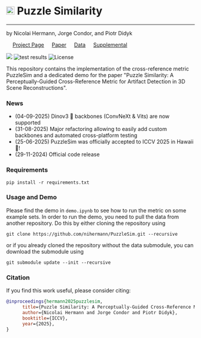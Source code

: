 # <img src="https://www.svgrepo.com/show/510149/puzzle-piece.svg" width="22"/> Puzzle Similarity

-----
by Nicolai Hermann, Jorge Condor, and Piotr Didyk  

<p align="left">
  <link rel="stylesheet" href="https://cdnjs.cloudflare.com/ajax/libs/font-awesome/6.7.2/css/all.min.css">
  <img src="https://raw.githubusercontent.com/FortAwesome/Font-Awesome/6.x/svgs/solid/cube.svg" width=13 height=13> <a target="_blank" href="https://nihermann.github.io/puzzlesim/index.html">Project Page</a>
  <img src="https://raw.githubusercontent.com/FortAwesome/Font-Awesome/6.x/svgs/solid/file-pdf.svg" width=13 height=13> <a target="_blank" href="https://arxiv.org/abs/2411.17489">Paper</a>
  <img src="https://raw.githubusercontent.com/FortAwesome/Font-Awesome/6.x/svgs/solid/database.svg" width=13 height=13> <a target="_blank" href="https://huggingface.co/datasets/nihermann/annotated-3DGS-artifacts">Data</a>
  <img src="https://raw.githubusercontent.com/FortAwesome/Font-Awesome/6.x/svgs/solid/file-circle-plus.svg" width=13 height=13> <a target="_blank" href="puzzlesim/data/Puzzle_Similarity_Supplemental.pdf">Supplemental</a>
</p>
<p align="left">
  <a target="_blank" href="https://arxiv.org/abs/2411.17489"><img src=https://img.shields.io/badge/arXiv-2411.17489-b31b1b.svg></a>
  <img src="https://github.com/nihermann/PuzzleSim/actions/workflows/tests.yml/badge.svg" alt="test results">
  <img src="https://img.shields.io/badge/license-Apache 2.0-green" alt="License">
</p>

This repository contains the implementation of the cross-reference metric PuzzleSim and a dedicated demo for the paper "Puzzle Similarity: A Perceptually-Guided Cross-Reference Metric for Artifact Detection in 3D Scene Reconstructions".

### News
- (04-09-2025) Dinov3 🦖 backbones (ConvNeXt & Vits) are now supported
- (31-08-2025) Major refactoring allowing to easily add custom backbones and automated cross-platform testing
- (25-06-2025) PuzzleSim was officially accepted to ICCV 2025 in Hawaii 🌸!
- (29-11-2024) Official code release


### Requirements
```shell
pip install -r requirements.txt
```
### Usage and Demo
Please find the demo in `demo.ipynb` to see how to run the metric on some example sets. In order to run the demo, you need to pull the data from another repository. Do this by either cloning the repository using
```shell
git clone https://github.com/nihermann/PuzzleSim.git --recursive
```
or if you already cloned the repository without the data submodule, you can download the submodule using
```shell
git submodule update --init --recursive
```

### Citation
If you find this work useful, please consider citing:
```bibtex
@inproceedings{hermann2025puzzlesim,
      title={Puzzle Similarity: A Perceptually-Guided Cross-Reference Metric for Artifact Detection in 3D Scene Reconstructions},
      author={Nicolai Hermann and Jorge Condor and Piotr Didyk},
      booktitle={ICCV},
      year={2025},
}
```
